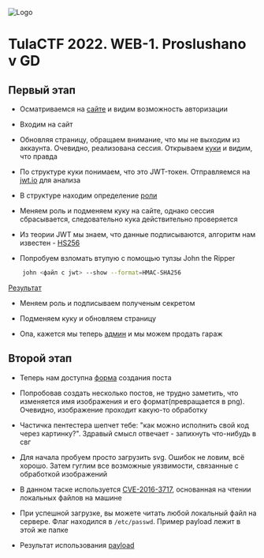 

![Logo](https://i.ibb.co/y6dVs4v/logo-2.png)


#  TulaCTF 2022. WEB-1. Proslushano v GD


## Первый этап

- Осматриваемся на [сайте](https://i.ibb.co/9bHRCjS/image.png) и видим возможность авторизации

- Входим на сайт

- Обновляя страницу, обращаем внимание, что мы не выходим из аккаунта. Очевидно, реализована сессия. Открываем [куки](https://i.ibb.co/6BjGg0S/image.png) и видим, что правда

- По структуре куки понимаем, что это JWT-токен. Отправляемся на [jwt.io](https://jwt.io) для анализа

- В структуре находим определение [роли](https://i.ibb.co/QPGdHZm/image.png)

- Меняем роль и подменяем куку на сайте, однако сессия сбрасывается, следовательно кука действительно проверяется

- Из теории JWT мы знаем, что данные подписываются, алгоритм нам известен - [HS256](https://i.ibb.co/QPGdHZm/image.png)

- Попробуем взломать втупую с помощью тулзы John the Ripper

```BASH
    john <файл с jwt> --show --format=HMAC-SHA256
```
[Результат](https://i.ibb.co/ZgktSSQ/image.png)

- Меняем роль и подписываем полученым секретом

- Подменяем куку и обновляем страницу

- Опа, кажется мы теперь [админ](https://i.ibb.co/550L0Sn/image.png) и мы можем продать гараж

## Второй этап

- Теперь нам доступна [форма](https://i.ibb.co/Zmxt4pj/image.png) создания поста

- Попробовав создать несколько постов, не трудно заметить, что изменяется имя изображения и его формат(превращается в png). Очевидно, изображение проходит какую-то обработку

- Частичка пентестера шепчет тебе: "как можно исполнить свой код через картинку?". Здравый смысл отвечает - запихнуть что-нибудь в свг

- Для начала пробуем просто загрузить svg. Ошибок не ловим, всё хорошо. Затем гуглим все возможные уязвимости, связанные с обработкой изображений

- В данном таске используется [CVE-2016-3717](https://www.opencve.io/cve/CVE-2016-3717), основанная на чтении локальных файлов на машине

- При успешной загрузке, вы можете читать любой локальный файл на сервере. Флаг находился в `/etc/passwd`. Пример payload лежит в этой же папке

- Результат использования [payload](https://i.ibb.co/pXJkP6K/image.png)


